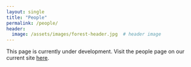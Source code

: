 ```yaml
---
layout: single
title: "People"
permalink: /people/
header:
  image: /assets/images/forest-header.jpg  # header image
---
```


This page is currently under development. Visit the people page on our current site [here](https://sites.google.com/site/forestecoclimlab/people).